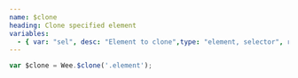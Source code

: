```yaml
---
name: $clone
heading: Clone specified element
variables:
  - { var: "sel", desc: "Element to clone",type: "element, selector", req: true }
---
```


```javascript
var $clone = Wee.$clone('.element');
```